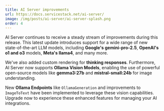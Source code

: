 ```yaml
---
title: AI Server improvements
url: https://docs.servicestack.net/ai-server/
image: /img/posts/ai-server/ai-server-splash.png
order: 4
---
```


AI Server continues to receive a steady stream of improvements during this release. 
This latest update introduces support for a wide range of new state-of-the-art LLM models, including 
**Google's gemini-pro-2.5**, **OpenAI's o1 and o3** models, **Meta's llama4**, and many more. 

We've also added custom rendering for **thinking responses**. 
Furthermore, AI Server now supports **Ollama Vision Models**, enabling the use of powerful open-source models like 
**gemma3:27b** and **mistral-small:24b** for image understanding. 

New **Ollama Endpoints** like `OllamaGeneration` and improvements to `ImageToText` have been implemented to 
leverage these vision capabilities. Upgrade now to experience these enhanced features for managing your AI integrations.